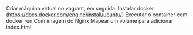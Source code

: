 Criar máquina virtual no vagrant, em seguida:
Instalar docker (https://docs.docker.com/engine/install/ubuntu/)
Executar o container com docker run
Com imagem do Nginx
Mapear um volume para adicionar index.html
